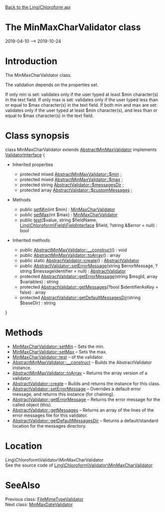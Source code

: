 [Back to the Ling/Chloroform api](https://github.com/lingtalfi/Chloroform/blob/master/doc/api/Ling/Chloroform.md)



The MinMaxCharValidator class
================
2019-04-10 --> 2019-10-24






Introduction
============

The MinMaxCharValidator class.

The validation depends on the properties set.

If only min is set: validates only if the user typed at least $min character(s) in the text field.
If only max is set: validates only if the user typed less than or equal to $max character(s) in the text field.
If both min and max are set: validates only if the user typed at least $min character(s), and less than or equal to $max character(s) in the text field.



Class synopsis
==============


class <span class="pl-k">MinMaxCharValidator</span> extends [AbstractMinMaxValidator](https://github.com/lingtalfi/Chloroform/blob/master/doc/api/Ling/Chloroform/Validator/AbstractMinMaxValidator.md) implements [ValidatorInterface](https://github.com/lingtalfi/Chloroform/blob/master/doc/api/Ling/Chloroform/Validator/ValidatorInterface.md) {

- Inherited properties
    - protected mixed [AbstractMinMaxValidator::$min](#property-min) ;
    - protected mixed [AbstractMinMaxValidator::$max](#property-max) ;
    - protected string [AbstractValidator::$messagesDir](#property-messagesDir) ;
    - protected array [AbstractValidator::$customMessages](#property-customMessages) ;

- Methods
    - public [setMin](https://github.com/lingtalfi/Chloroform/blob/master/doc/api/Ling/Chloroform/Validator/MinMaxCharValidator/setMin.md)(int $min) : [MinMaxCharValidator](https://github.com/lingtalfi/Chloroform/blob/master/doc/api/Ling/Chloroform/Validator/MinMaxCharValidator.md)
    - public [setMax](https://github.com/lingtalfi/Chloroform/blob/master/doc/api/Ling/Chloroform/Validator/MinMaxCharValidator/setMax.md)(int $max) : [MinMaxCharValidator](https://github.com/lingtalfi/Chloroform/blob/master/doc/api/Ling/Chloroform/Validator/MinMaxCharValidator.md)
    - public [test](https://github.com/lingtalfi/Chloroform/blob/master/doc/api/Ling/Chloroform/Validator/MinMaxCharValidator/test.md)($value, string $fieldName, [Ling\Chloroform\Field\FieldInterface](https://github.com/lingtalfi/Chloroform/blob/master/doc/api/Ling/Chloroform/Field/FieldInterface.md) $field, ?string &$error = null) : bool

- Inherited methods
    - public [AbstractMinMaxValidator::__construct](https://github.com/lingtalfi/Chloroform/blob/master/doc/api/Ling/Chloroform/Validator/AbstractMinMaxValidator/__construct.md)() : void
    - public [AbstractMinMaxValidator::toArray](https://github.com/lingtalfi/Chloroform/blob/master/doc/api/Ling/Chloroform/Validator/AbstractMinMaxValidator/toArray.md)() : array
    - public static [AbstractValidator::create](https://github.com/lingtalfi/Chloroform/blob/master/doc/api/Ling/Chloroform/Validator/AbstractValidator/create.md)() : [AbstractValidator](https://github.com/lingtalfi/Chloroform/blob/master/doc/api/Ling/Chloroform/Validator/AbstractValidator.md)
    - public [AbstractValidator::setErrorMessage](https://github.com/lingtalfi/Chloroform/blob/master/doc/api/Ling/Chloroform/Validator/AbstractValidator/setErrorMessage.md)(string $errorMessage, ?string $messageIdentifier = null) : [AbstractValidator](https://github.com/lingtalfi/Chloroform/blob/master/doc/api/Ling/Chloroform/Validator/AbstractValidator.md)
    - protected [AbstractValidator::getErrorMessage](https://github.com/lingtalfi/Chloroform/blob/master/doc/api/Ling/Chloroform/Validator/AbstractValidator/getErrorMessage.md)(string $msgId, array $variables) : string
    - protected [AbstractValidator::getMessages](https://github.com/lingtalfi/Chloroform/blob/master/doc/api/Ling/Chloroform/Validator/AbstractValidator/getMessages.md)(?bool $identifierAsKey = false) : array
    - protected [AbstractValidator::getDefaultMessagesDir](https://github.com/lingtalfi/Chloroform/blob/master/doc/api/Ling/Chloroform/Validator/AbstractValidator/getDefaultMessagesDir.md)(string $baseDir) : string

}






Methods
==============

- [MinMaxCharValidator::setMin](https://github.com/lingtalfi/Chloroform/blob/master/doc/api/Ling/Chloroform/Validator/MinMaxCharValidator/setMin.md) &ndash; Sets the min.
- [MinMaxCharValidator::setMax](https://github.com/lingtalfi/Chloroform/blob/master/doc/api/Ling/Chloroform/Validator/MinMaxCharValidator/setMax.md) &ndash; Sets the max.
- [MinMaxCharValidator::test](https://github.com/lingtalfi/Chloroform/blob/master/doc/api/Ling/Chloroform/Validator/MinMaxCharValidator/test.md) &ndash; of the validator.
- [AbstractMinMaxValidator::__construct](https://github.com/lingtalfi/Chloroform/blob/master/doc/api/Ling/Chloroform/Validator/AbstractMinMaxValidator/__construct.md) &ndash; Builds the AbstractValidator instance.
- [AbstractMinMaxValidator::toArray](https://github.com/lingtalfi/Chloroform/blob/master/doc/api/Ling/Chloroform/Validator/AbstractMinMaxValidator/toArray.md) &ndash; Returns the array version of a validator.
- [AbstractValidator::create](https://github.com/lingtalfi/Chloroform/blob/master/doc/api/Ling/Chloroform/Validator/AbstractValidator/create.md) &ndash; Builds and returns the instance for this class.
- [AbstractValidator::setErrorMessage](https://github.com/lingtalfi/Chloroform/blob/master/doc/api/Ling/Chloroform/Validator/AbstractValidator/setErrorMessage.md) &ndash; Overrides a default error message, and returns this instance (for chaining).
- [AbstractValidator::getErrorMessage](https://github.com/lingtalfi/Chloroform/blob/master/doc/api/Ling/Chloroform/Validator/AbstractValidator/getErrorMessage.md) &ndash; Returns the error message for the called object (this).
- [AbstractValidator::getMessages](https://github.com/lingtalfi/Chloroform/blob/master/doc/api/Ling/Chloroform/Validator/AbstractValidator/getMessages.md) &ndash; Returns an array of the lines of the error messages file for this validator.
- [AbstractValidator::getDefaultMessagesDir](https://github.com/lingtalfi/Chloroform/blob/master/doc/api/Ling/Chloroform/Validator/AbstractValidator/getDefaultMessagesDir.md) &ndash; Returns a default/standard location for the messages directory.





Location
=============
Ling\Chloroform\Validator\MinMaxCharValidator<br>
See the source code of [Ling\Chloroform\Validator\MinMaxCharValidator](https://github.com/lingtalfi/Chloroform/blob/master/Validator/MinMaxCharValidator.php)



SeeAlso
==============
Previous class: [FileMimeTypeValidator](https://github.com/lingtalfi/Chloroform/blob/master/doc/api/Ling/Chloroform/Validator/FileMimeTypeValidator.md)<br>Next class: [MinMaxDateValidator](https://github.com/lingtalfi/Chloroform/blob/master/doc/api/Ling/Chloroform/Validator/MinMaxDateValidator.md)<br>
